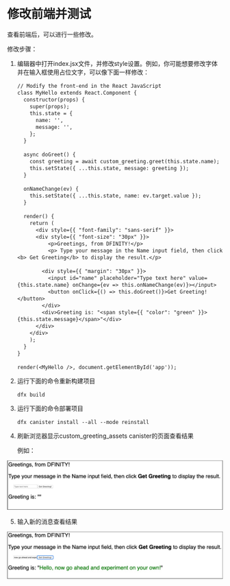# 修改前端并测试

查看前端后，可以进行一些修改。

修改步骤：

1. 编辑器中打开index.jsx文件，并修改style设置。例如，你可能想要修改字体并在输入框使用占位文字，可以像下面一样修改：

   ```text
   // Modify the front-end in the React JavaScript
   class MyHello extends React.Component {
     constructor(props) {
       super(props);
       this.state = {
         name: '',
         message: '',
       };
     }

     async doGreet() {
       const greeting = await custom_greeting.greet(this.state.name);
       this.setState({ ...this.state, message: greeting });
     }

     onNameChange(ev) {
       this.setState({ ...this.state, name: ev.target.value });
     }

     render() {
       return (
         <div style={{ "font-family": "sans-serif" }}>
         <div style={{ "font-size": "30px" }}>
             <p>Greetings, from DFINITY!</p>
             <p> Type your message in the Name input field, then click <b> Get Greeting</b> to display the result.</p>

           <div style={{ "margin": "30px" }}>
             <input id="name" placeholder="Type text here" value={this.state.name} onChange={ev => this.onNameChange(ev)}></input>
             <button onClick={() => this.doGreet()}>Get Greeting!</button>
           </div>
           <div>Greeting is: "<span style={{ "color": "green" }}>{this.state.message}</span>"</div>
         </div>
       </div>
       );
     }
   }

   render(<MyHello />, document.getElementById('app'));
   ```

2. 运行下面的命令重新构建项目

   ```text
   dfx build
   ```

3. 运行下面的命令部署项目

   ```text
   dfx canister install --all --mode reinstall
   ```

4. 刷新浏览器显示custom\_greeting\_assets canister的页面查看结果

   例如：

![](../../.gitbook/assets/wechatimg42.jpeg)

5. 输入新的消息查看结果

![](../../.gitbook/assets/wechatimg43.jpeg)

